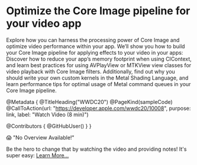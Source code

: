 # Optimize the Core Image pipeline for your video app

Explore how you can harness the processing power of Core Image and optimize video performance within your app. We’ll show you how to build your Core Image pipeline for applying effects to your video in your apps: Discover how to reduce your app’s memory footprint when using CIContext, and learn best practices for using AVPlayView or MTKView view classes for video playback with Core Image filters. Additionally, find out why you should write your own custom kernels in the Metal Shading Language, and learn performance tips for optimal usage of Metal command queues in your Core Image pipeline.

@Metadata {
   @TitleHeading("WWDC20")
   @PageKind(sampleCode)
   @CallToAction(url: "https://developer.apple.com/wwdc20/10008", purpose: link, label: "Watch Video (8 min)")

   @Contributors {
      @GitHubUser(<replace this with your GitHub handle>)
   }
}

😱 "No Overview Available!"

Be the hero to change that by watching the video and providing notes! It's super easy:
 [Learn More…](https://wwdcnotes.github.io/WWDCNotes/documentation/wwdcnotes/contributing)
